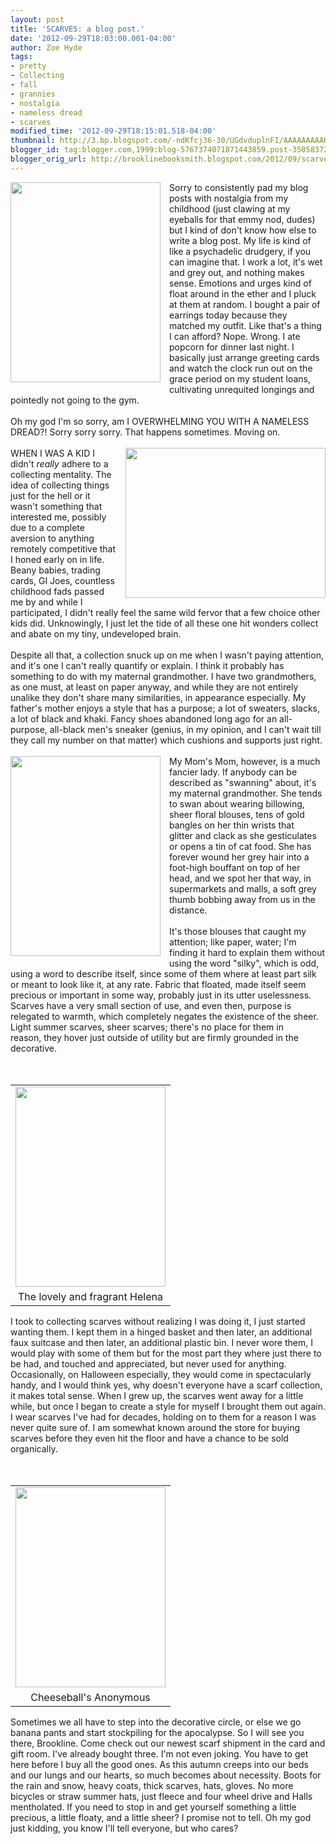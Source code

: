 ```yaml
---
layout: post
title: 'SCARVES: a blog post.'
date: '2012-09-29T18:03:00.001-04:00'
author: Zoe Hyde
tags:
- pretty
- Collecting
- fall
- grannies
- nostalgia
- nameless dread
- scarves
modified_time: '2012-09-29T18:15:01.518-04:00'
thumbnail: http://3.bp.blogspot.com/-ndKfcj36-30/UGdvduplnFI/AAAAAAAAAKs/QIPdTJ10o1k/s72-c/IMG_4048.jpg
blogger_id: tag:blogger.com,1999:blog-5767374071871443859.post-3505837286262028417
blogger_orig_url: http://brooklinebooksmith.blogspot.com/2012/09/scarves-blog-post.html
---
```


<div class="separator" style="border-bottom: medium none; border-left: medium none; border-right: medium none; border-top: medium none; clear: both; text-align: center;"><a href="http://3.bp.blogspot.com/-ndKfcj36-30/UGdvduplnFI/AAAAAAAAAKs/QIPdTJ10o1k/s1600/IMG_4048.jpg" imageanchor="1" style="clear: left; cssfloat: left; float: left; margin-bottom: 1em; margin-right: 1em;"><img border="0" height="320" kea="true" src="http://3.bp.blogspot.com/-ndKfcj36-30/UGdvduplnFI/AAAAAAAAAKs/QIPdTJ10o1k/s320/IMG_4048.jpg" width="240" /></a></div>Sorry to&nbsp;consistently pad my blog posts with nostalgia from my childhood (just clawing at my eyeballs for that emmy nod, dudes) but I kind of don't know how else to write a blog post. My life is kind of like a psychadelic drudgery, if you can imagine that. I work a lot, it's wet and grey out, and nothing makes sense. Emotions and urges kind of float around in the ether and I pluck at them at random. I bought a pair of earrings today because they matched my outfit. Like that's a thing I can afford? Nope. Wrong. I ate popcorn for dinner last night. I basically just arrange greeting cards and watch the clock run out on the grace period on my student loans, cultivating unrequited longings and pointedly not going to the gym.<br /><br />Oh my god I'm so sorry, am I OVERWHELMING YOU WITH A NAMELESS DREAD?! Sorry sorry sorry. That happens sometimes. Moving on.<br /><br /><div class="separator" style="border-bottom: medium none; border-left: medium none; border-right: medium none; border-top: medium none; clear: both; text-align: center;"><a href="http://3.bp.blogspot.com/-Uyv-JBpmRys/UGdvU37R51I/AAAAAAAAAKc/X9mkevrqhWc/s1600/IMG_4045.jpg" imageanchor="1" style="clear: right; cssfloat: right; float: right; margin-bottom: 1em; margin-left: 1em;"><img border="0" height="240" kea="true" src="http://3.bp.blogspot.com/-Uyv-JBpmRys/UGdvU37R51I/AAAAAAAAAKc/X9mkevrqhWc/s320/IMG_4045.jpg" width="320" /></a></div>WHEN I WAS A KID I didn't <em>really</em> adhere to a collecting mentality. The idea of collecting things just for the hell or it wasn't something that interested me, possibly due to a complete aversion to anything remotely competitive that I&nbsp;honed early on in life. Beany babies, trading cards, GI Joes, countless childhood fads passed me by and while I participated, I didn't really feel the same wild fervor that a few choice other kids did. Unknowingly, I just let the tide of all these one hit wonders collect and abate on my tiny, undeveloped brain.<br /><br />Despite all that, a collection snuck up on me when I wasn't paying attention, and it's one I can't really quantify or explain. I think it probably has something to do with my maternal grandmother. I have two grandmothers, as one must, at least on paper anyway, and while they are not entirely unalike they don't share many similarities, in appearance especially. My father's mother enjoys a style that has a purpose; a lot of sweaters, slacks, a lot of black and khaki. Fancy shoes abandoned long ago for an all-purpose, all-black men's sneaker (genius, in my opinion, and I can't wait till they call my number on that matter)&nbsp;which cushions and supports just right. <br /><br /><div class="separator" style="border-bottom: medium none; border-left: medium none; border-right: medium none; border-top: medium none; clear: both; text-align: center;"><a href="http://1.bp.blogspot.com/-1nGE1beSmBY/UGdvg92O8ZI/AAAAAAAAAK4/qqUM81IrSCg/s1600/IMG_4049.jpg" imageanchor="1" style="clear: left; cssfloat: left; float: left; margin-bottom: 1em; margin-right: 1em;"><img border="0" height="320" kea="true" src="http://1.bp.blogspot.com/-1nGE1beSmBY/UGdvg92O8ZI/AAAAAAAAAK4/qqUM81IrSCg/s320/IMG_4049.jpg" width="240" /></a></div>My Mom's Mom, however, is a much fancier lady. If anybody can be described as "swanning" about, it's my maternal grandmother. She tends to swan about wearing billowing, sheer floral blouses, tens of gold bangles on&nbsp;her thin wrists&nbsp;that glitter&nbsp;and clack as she gesticulates or opens a tin of cat food. She has forever wound her grey hair into a foot-high bouffant on top of her head, and we spot her that way, in supermarkets and malls, a&nbsp;soft grey thumb bobbing away from us in the distance. <br /><br />It's those blouses that caught my attention; like paper, water; I'm finding it hard to explain them without using the word "silky", which is odd, using a word to describe itself, since some of them where at least part silk or meant to look like it, at any rate. Fabric that floated, made itself seem precious or important in some way, probably just in its utter uselessness. Scarves have a very small section of use, and even then, purpose is relegated to warmth, which completely negates the existence of the sheer. Light summer scarves, sheer scarves; there's no place for them in reason,&nbsp;they hover&nbsp;just outside of utility but are firmly grounded in the decorative. <br /><br />﻿ <br /><table cellpadding="0" cellspacing="0" class="tr-caption-container" style="float: right; margin-left: 1em; text-align: right;"><tbody><tr><td style="text-align: center;"><a href="http://1.bp.blogspot.com/-I_CwVBOwiW4/UGdvmErjNZI/AAAAAAAAALA/hQxsIlih1t4/s1600/IMG_4051.jpg" imageanchor="1" style="clear: right; cssfloat: right; margin-bottom: 1em; margin-left: auto; margin-right: auto;"><img border="0" height="320" kea="true" src="http://1.bp.blogspot.com/-I_CwVBOwiW4/UGdvmErjNZI/AAAAAAAAALA/hQxsIlih1t4/s320/IMG_4051.jpg" width="240" /></a></td></tr><tr><td class="tr-caption" style="text-align: center;">The lovely and fragrant Helena</td></tr></tbody></table>I took to collecting scarves without realizing I was doing it, I just started wanting them. I kept them in a hinged basket and then later, an additional faux suitcase and then later, an additional plastic bin. I never wore them, I would play with some of them but for the most part they where just there to be had, and touched and appreciated, but never used for anything. Occasionally, on Halloween especially, they would come in spectacularly handy, and I would think yes, why doesn't everyone have a scarf collection, it makes total sense. When I grew up, the scarves went away for a little while, but once I began to create a style for myself I brought them out again. I wear scarves I've had for decades, holding on to them for a reason I was never quite sure of. I am somewhat known around the store for buying scarves before they even hit the floor and have a chance to be sold organically. <br /><br />﻿ <br /><table cellpadding="0" cellspacing="0" class="tr-caption-container" style="float: left; margin-right: 1em; text-align: left;"><tbody><tr><td style="text-align: center;"><a href="http://1.bp.blogspot.com/-92qMF9rmdDk/UGdvPoQIZfI/AAAAAAAAAKU/BymmAafRXqI/s1600/IMG_4052.jpg" imageanchor="1" style="clear: left; cssfloat: left; margin-bottom: 1em; margin-left: auto; margin-right: auto;"><img border="0" height="320" kea="true" src="http://1.bp.blogspot.com/-92qMF9rmdDk/UGdvPoQIZfI/AAAAAAAAAKU/BymmAafRXqI/s320/IMG_4052.jpg" width="240" /></a></td></tr><tr><td class="tr-caption" style="text-align: center;">Cheeseball's Anonymous</td></tr></tbody></table>﻿ <br /><div style="border-bottom: medium none; border-left: medium none; border-right: medium none; border-top: medium none;"><br /></div><div style="border-bottom: medium none; border-left: medium none; border-right: medium none; border-top: medium none;"><br />Sometimes we all have to step into the decorative circle, or else we go banana pants and start stockpiling for the apocalypse. So I will see you there, Brookline. Come check out our newest scarf shipment in the card and gift room. I've already bought three. I'm not even joking. You have to get here before I buy all the good ones. As this autumn creeps into our beds and our lungs and our hearts, so much becomes about necessity. Boots for the rain and snow, heavy coats, thick scarves, hats, gloves. No more bicycles or straw summer hats, just fleece and four wheel drive and Halls mentholated. If you need to stop in and get yourself something a little precious, a little floaty, and a little sheer? I promise not to tell. Oh my god just kidding, you know I'll tell everyone, but who cares?</div><div style="border-bottom: medium none; border-left: medium none; border-right: medium none; border-top: medium none;"><br /></div>